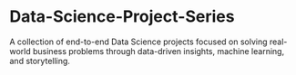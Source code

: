 # Data-Science-Project-Series
A collection of end-to-end Data Science projects focused on solving real-world business problems through data-driven insights, machine learning, and storytelling.
